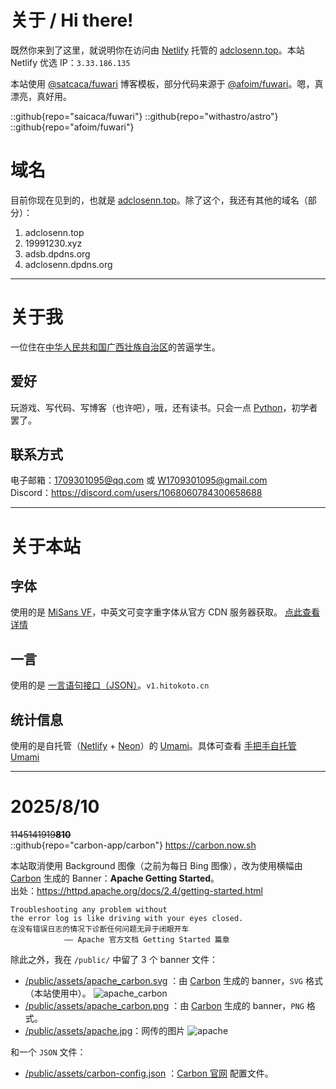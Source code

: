 # 关于 / Hi there!
既然你来到了这里，就说明你在访问由 [Netlify](https://www.netlify.com) 托管的 [adclosenn.top](https://adclosenn.top)。本站 Netlify 优选 IP：`3.33.186.135`

本站使用 [@satcaca/fuwari](https://github.com/saicaca/fuwari) 博客模板，部分代码来源于 [@afoim/fuwari](https://github.com/afoim/fuwari)。嗯，真漂亮，真好用。

::github{repo="saicaca/fuwari"}
::github{repo="withastro/astro"}
::github{repo="afoim/fuwari"}

# 域名
目前你现在见到的，也就是 [adclosenn.top](https://adclosenn.top)。除了这个，我还有其他的域名（部分）：

1. adclosenn.top
2. 19991230.xyz
3. adsb.dpdns.org
4. adclosenn.dpdns.org

---

# 关于我
一位住在[中华人民共和国广西壮族自治区](https://baike.baidu.com/item/%E5%B9%BF%E8%A5%BF%E5%A3%AE%E6%97%8F%E8%87%AA%E6%B2%BB%E5%8C%BA/163178)的苦逼学生。

## 爱好
玩游戏、写代码、写博客（也许吧），哦，还有读书。只会一点 [Python](https://baike.baidu.com/item/Python/407313)，初学者罢了。

## 联系方式
电子邮箱：[1709301095@qq.com](mailto:1709301095@qq.com) 或 [W1709301095@gmail.com](mailto:W1709301095@gmail.com)  
Discord：https://discord.com/users/1068060784300658688

---

# 关于本站
## 字体
使用的是 [MiSans VF](https://hyperos.mi.com/font)，中英文可变字重字体从官方 CDN 服务器获取。
[点此查看详情](/misans/)

## 一言
使用的是 [一言语句接口（JSON）](https://developer.hitokoto.cn/sentence/)。`v1.hitokoto.cn`

## 统计信息
使用的是自托管（[Netlify](https://www.netlify.com) + [Neon](https://neon.com)）的 [Umami](https://umami.is)。具体可查看 [手把手自托管 Umami
](/posts/umami/)

---

# 2025/8/10
~~1145141919**810**~~  
::github{repo="carbon-app/carbon"}
https://carbon.now.sh

本站取消使用 Background 图像（之前为每日 Bing 图像），改为使用横幅由 [Carbon](https://github.com/carbon-app/carbon) 生成的 Banner：**Apache Getting Started**。  
出处：https://httpd.apache.org/docs/2.4/getting-started.html

```
Troubleshooting any problem without 
the error log is like driving with your eyes closed.
在没有错误日志的情况下诊断任何问题无异于闭眼开车
            —— Apache 官方文档 Getting Started 篇章
```

除此之外，我在 `/public/` 中留了 3 个 banner 文件：
- [/public/assets/apache_carbon.svg](/assets/apache_carbon.svg) ：由 [Carbon](https://github.com/carbon-app/carbon) 生成的 banner，`SVG` 格式（本站使用中）。 ![apache_carbon](/assets/apache_carbon.svg)
- [/public/assets/apache_carbon.png](/assets/apache_carbon.png) ：由 [Carbon](https://github.com/carbon-app/carbon) 生成的 banner，`PNG` 格式。
- [/public/assets/apache.jpg](/assets/apache.jpg)：网传的图片 ![apache](/assets/apache.jpg)

和一个 `JSON` 文件：
- <a href="/assets/carbon-config.json" target="_blank">/public/assets/carbon-config.json</a> ：[Carbon 官网](https://carbon.now.sh) 配置文件。
